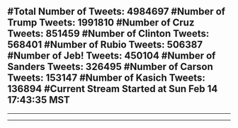 #Total Number of Tweets: 4984697 
#Number of Trump Tweets: 1991810
#Number of Cruz Tweets: 851459
#Number of Clinton Tweets: 568401
#Number of Rubio Tweets: 506387
#Number of Jeb! Tweets: 450104
#Number of Sanders Tweets: 326495
#Number of Carson Tweets: 153147
#Number of Kasich Tweets: 136894
#Current Stream Started at Sun Feb 14 17:43:35 MST
---
---
---
